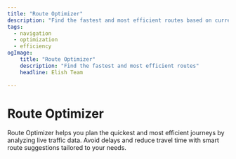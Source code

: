 ```yaml
---
title: "Route Optimizer"
description: "Find the fastest and most efficient routes based on current traffic conditions."
tags:
  - navigation
  - optimization
  - efficiency
ogImage:
    title: "Route Optimizer"
    description: "Find the fastest and most efficient routes"
    headline: Elish Team
  
---
```

# Route Optimizer

Route Optimizer helps you plan the quickest and most efficient journeys by analyzing live traffic data. Avoid delays and reduce travel time with smart route suggestions tailored to your needs.